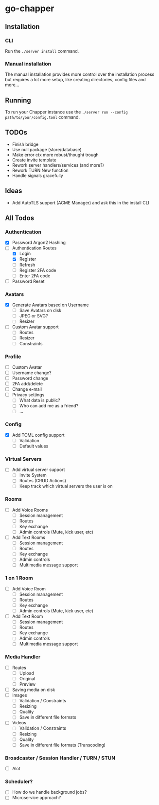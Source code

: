 # go-chapper

## Installation

### CLI

Run the `./server install` command.

### Manual installation

The manual installation provides more control over the installation process but requires
a lot more setup, like creating directories, config files and more...

## Running

To run your Chapper instance use the `./server run --config path/to/your/config.toml`
command.

## TODOs

-   Finish bridge
-   Use null package (store/database)
-   Make error ctx more robust/thought trough
-   Create invite template
-   Rework server handlers/services (and more?)
-   Rework TURN New function
-   Handle signals gracefully

## Ideas

-   Add AutoTLS support (ACME Manager) and ask this in the install CLI

## All Todos

### Authentication

-   [x] Password Argon2 Hashing
-   [ ] Authentication Routes
    -   [x] Login
    -   [x] Register
    -   [ ] Refresh
    -   [ ] Register 2FA code
    -   [ ] Enter 2FA code
-   [ ] Password Reset

### Avatars

-   [x] Generate Avatars based on Username
    -   [ ] Save Avatars on disk
    -   [ ] JPEG or SVG?
    -   [ ] Resizer
-   [ ] Custom Avatar support
    -   [ ] Routes
    -   [ ] Resizer
    -   [ ] Constraints

### Profile

-   [ ] Custom Avatar
-   [ ] Username change?
-   [ ] Password change
-   [ ] 2FA add/delete
-   [ ] Change e-mail
-   [ ] Privacy settings
    -   [ ] What data is public?
    -   [ ] Who can add me as a friend?
    -   [ ] ...

### Config

-   [x] Add TOML config support
    -   [ ] Validation
    -   [ ] Default values

### Virtual Servers

-   [ ] Add virtual server support
    -   [ ] Invite System
    -   [ ] Routes (CRUD Actions)
    -   [ ] Keep track which virtual servers the user is on

### Rooms

-   [ ] Add Voice Rooms
    -   [ ] Session management
    -   [ ] Routes
    -   [ ] Key exchange
    -   [ ] Admin controls (Mute, kick user, etc)
-   [ ] Add Text Rooms
    -   [ ] Session management
    -   [ ] Routes
    -   [ ] Key exchange
    -   [ ] Admin controls
    -   [ ] Multimedia message support

### 1 on 1 Room

-   [ ] Add Voice Room
    -   [ ] Session management
    -   [ ] Routes
    -   [ ] Key exchange
    -   [ ] Admin controls (Mute, kick user, etc)
-   [ ] Add Text Room
    -   [ ] Session management
    -   [ ] Routes
    -   [ ] Key exchange
    -   [ ] Admin controls
    -   [ ] Multimedia message support

### Media Handler

-   [ ] Routes
    -   [ ] Upload
    -   [ ] Original
    -   [ ] Preview
-   [ ] Saving media on disk
-   [ ] Images
    -   [ ] Validation / Constraints
    -   [ ] Resizing
    -   [ ] Quality
    -   [ ] Save in different file formats
-   [ ] Videos
    -   [ ] Validation / Constraints
    -   [ ] Resizing
    -   [ ] Quality
    -   [ ] Save in different file formats (Transcoding)

### Broadcaster / Session Handler / TURN / STUN

-   [ ] Alot

### Scheduler?

-   [ ] How do we handle background jobs?
-   [ ] Microservice approach?
